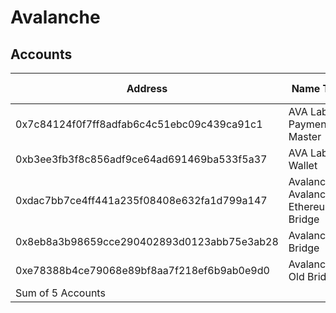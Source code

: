 # Avalanche

## Accounts

| Address                                    | Name Tag                             | Balance            | Txn Count |
| ------------------------------------------ | ------------------------------------ | ------------------ | --------- |
| 0x7c84124f0f7ff8adfab6c4c51ebc09c439ca91c1 | AVA Labs: Payment Master             | 0 Ether            | 2,693     |
| 0xb3ee3fb3f8c856adf9ce64ad691469ba533f5a37 | AVA Labs: Wallet                     | 0.00004004 Ether   | 120       |
| 0xdac7bb7ce4ff441a235f08408e632fa1d799a147 | Avalanche: Avalanche-Ethereum Bridge | 0 Ether            | 3         |
| 0x8eb8a3b98659cce290402893d0123abb75e3ab28 | Avalanche: Bridge                    | 349.75295544 Ether | 15,430    |
| 0xe78388b4ce79068e89bf8aa7f218ef6b9ab0e9d0 | Avalanche: Old Bridge                | 0.59090392 Ether   | 139,446   |
| Sum of 5 Accounts                          |                                      | 350.34389941 Ether | 157,692   |